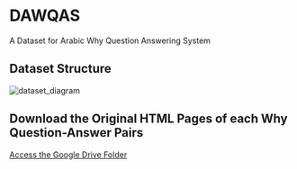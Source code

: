 # DAWQAS
A Dataset for Arabic Why Question Answering System

## Dataset Structure
![dataset_diagram](https://user-images.githubusercontent.com/4822108/43049776-71796bfc-8dcb-11e8-8690-491d33f861ee.png)

## Download the Original HTML Pages of each Why Question-Answer Pairs
[Access the Google Drive Folder](https://drive.google.com/drive/u/2/folders/1EU23VzLIzBVKbd4yw5REvPn_H7CqgWfD?ogsrc=32)
